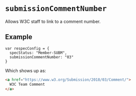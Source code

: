 # `submissionCommentNumber`

Allows W3C staff to link to a comment number. 

## Example

```JS
var respecConfig = {
  specStatus: "Member-SUBM",
  submissionCommentNumber: "03"
}
```

Which shows up as:

```HTML
<a href="https://www.w3.org/Submission/2018/03/Comment/">
  W3C Team Comment
</a>
``` 
